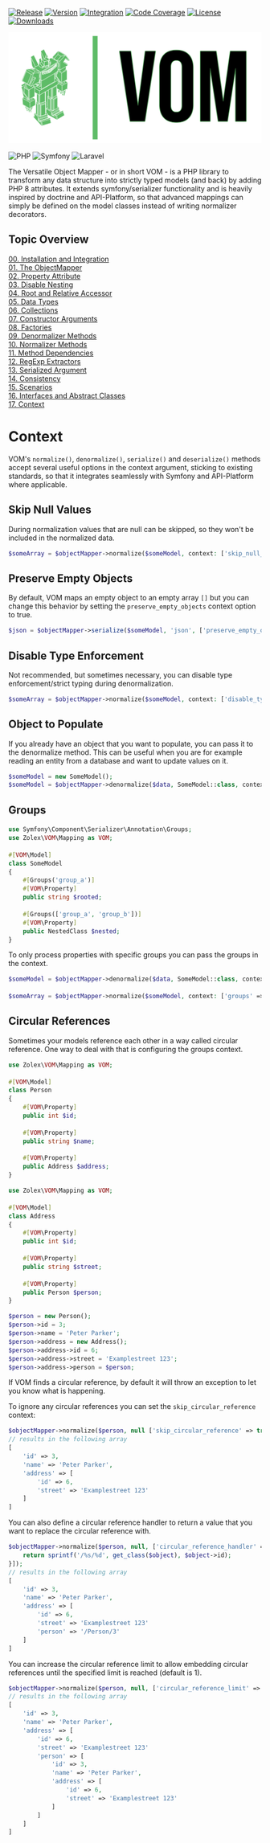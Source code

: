 [![Release](https://github.com/zolex/vom/workflows/Release/badge.svg)](https://github.com/zolex/vom/actions/workflows/release.yaml)
[![Version](https://img.shields.io/packagist/v/zolex/vom)](https://packagist.org/packages/zolex/vom)
[![Integration](https://github.com/zolex/vom/workflows/Integration/badge.svg)](https://github.com/zolex/vom/actions/workflows/integration.yaml)
[![Code Coverage](https://codecov.io/gh/zolex/vom/graph/badge.svg?token=RI2NX4S89I)](https://codecov.io/gh/zolex/vom)
[![License](https://img.shields.io/packagist/l/zolex/vom)](./LICENSE)
[![Downloads](https://img.shields.io/packagist/dt/zolex/vom)](https://packagist.org/packages/zolex/vom)

![VOM](https://raw.githubusercontent.com/zolex/vom/refs/heads/master/docs/logo.png)

![PHP](https://img.shields.io/badge/php-%23777BB4.svg?style=for-the-badge&logo=php&logoColor=white)
![Symfony](https://img.shields.io/badge/symfony-%23000000.svg?style=for-the-badge&logo=symfony&logoColor=white)
![Laravel](https://img.shields.io/badge/laravel-%23FF2D20.svg?style=for-the-badge&logo=laravel&logoColor=white)


The Versatile Object Mapper - or in short VOM - is a PHP library to transform any data structure into strictly typed models (and back) by adding PHP 8 attributes.
It extends symfony/serializer functionality and is heavily inspired by doctrine and API-Platform, so that advanced mappings can simply be defined on the model classes instead of writing normalizer decorators.

## Topic Overview

[00. Installation and Integration](00.-Installation-and-Integration.md#installation-and-integration) \
[01. The ObjectMapper](01.-The-Object-Mapper.md#the-object-mapper) \
[02. Property Attribute](02.-Property-Attribute.md#the-property-attribute) \
[03. Disable Nesting](03.-Disable-Nesting.md#disable-nesting) \
[04. Root and Relative Accessor](04.-Root-and-Relative-Accessor.md#root-and-relative-accessor) \
[05. Data Types](05.-Data-Types.md#data-types) \
[06. Collections](06.-Collections.md#collections) \
[07. Constructor Arguments](07.-Constructor-Arguments.md#constructor-arguments) \
[08. Factories](08.-Factories.md#factories) \
[09. Denormalizer Methods](09.-Denormalizer-Methods.md#denormalizer-methods) \
[10. Normalizer Methods](10.-Normalizer-Methods.md#normalizer-methods) \
[11. Method Dependencies](11.-Method-Dependencies.md#method-dependencies) \
[12. RegExp Extractors](12.-RegExp-Extractors.md#regular-expression-extractors) \
[13. Serialized Argument](13.-Serialized-Argument.md#serialized-argument) \
[14. Consistency](14.-Consistency.md#consistency) \
[15. Scenarios](15.-Scenarios.md#scenarios) \
[16. Interfaces and Abstract Classes](16.-Interfaces-and-Abstract-Classes.md#interfaces-and-abstract-classes) \
[17. Context](17.-Context.md#context)

# Context

VOM's `normalize()`, `denormalize()`, `serialize()` and `deserialize()` methods accept several useful options in the context argument, sticking to existing standards, so that it integrates seamlessly with Symfony and API-Platform where applicable.

## Skip Null Values

During normalization values that are null can be skipped, so they won't be included in the normalized data.

```php
$someArray = $objectMapper->normalize($someModel, context: ['skip_null_values' => true]);
```

## Preserve Empty Objects

By default, VOM maps an empty object to an empty array `[]` but you can change this behavior by setting the `preserve_empty_objects` context option to true.

```php
$json = $objectMapper->serialize($someModel, 'json', ['preserve_empty_objects' => true]);
```

## Disable Type Enforcement

Not recommended, but sometimes necessary, you can disable type enforcement/strict typing during denormalization.

```php
$someArray = $objectMapper->normalize($someModel, context: ['disable_type_enforcement' => true]);
```

## Object to Populate

If you already have an object that you want to populate, you can pass it to the denormalize method. This can be useful when you are for example reading an entity from a database and want to update values on it.

```php
$someModel = new SomeModel();
$someModel = $objectMapper->denormalize($data, SomeModel::class, context: ['object_to_populate' => $someModel]);
```

## Groups

```php
use Symfony\Component\Serializer\Annotation\Groups;
use Zolex\VOM\Mapping as VOM;

#[VOM\Model]
class SomeModel
{
    #[Groups('group_a')]
    #[VOM\Property]
    public string $rooted;
    
    #[Groups(['group_a', 'group_b'])]
    #[VOM\Property]
    public NestedClass $nested;
}
```

To only process properties with specific groups you can pass the groups in the context.

```php
$someModel = $objectMapper->denormalize($data, SomeModel::class, context: ['groups' => ['group_a']]);

$someArray = $objectMapper->normalize($someModel, context: ['groups' => ['group_a', 'group_b']]);
```

## Circular References

Sometimes your models reference each other in a way called circular reference.
One way to deal with that is configuring the groups context.

```php
use Zolex\VOM\Mapping as VOM;

#[VOM\Model]
class Person
{
    #[VOM\Property]
    public int $id;
    
    #[VOM\Property]
    public string $name;
    
    #[VOM\Property]
    public Address $address;
}
```

```php
use Zolex\VOM\Mapping as VOM;

#[VOM\Model]
class Address
{
    #[VOM\Property]
    public int $id;
    
    #[VOM\Property]
    public string $street;
    
    #[VOM\Property]
    public Person $person;
}
```

```php
$person = new Person();
$person->id = 3;
$person->name = 'Peter Parker';
$person->address = new Address();
$person->address->id = 6;
$person->address->street = 'Examplestreet 123';
$person->address->person = $person;
```

If VOM finds a circular reference, by default it will throw an exception to let you know what is happening.

To ignore any circular references you can set the `skip_circular_reference` context:

```php
$objectMapper->normalize($person, null ['skip_circular_reference' => true]);
// results in the following array
[
    'id' => 3,
    'name' => 'Peter Parker',
    'address' => [
        'id' => 6,
        'street' => 'Examplestreet 123'
    ]
]
```

You can also define a circular reference handler to return a value that you want to replace the circular reference with.

```php
$objectMapper->normalize($person, null, ['circular_reference_handler' => function($object) {
    return sprintf('/%s/%d', get_class($object), $object->id);
}]);
// results in the following array
[
    'id' => 3,
    'name' => 'Peter Parker',
    'address' => [
        'id' => 6,
        'street' => 'Examplestreet 123'
        'person' => '/Person/3'
    ]
]
```

You can increase the circular reference limit to allow embedding circular references until the specified limit is reached (default is 1).

```php
$objectMapper->normalize($person, null, ['circular_reference_limit' => 2]);
// results in the following array
[
    'id' => 3,
    'name' => 'Peter Parker',
    'address' => [
        'id' => 6,
        'street' => 'Examplestreet 123'
        'person' => [
            'id' => 3,
            'name' => 'Peter Parker',
            'address' => [
                'id' => 6,
                'street' => 'Examplestreet 123'   
            ]
        ]
    ]
]
```
